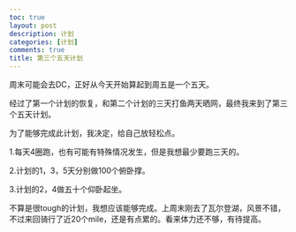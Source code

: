 ```yaml
---
toc: true
layout: post
description: 计划
categories: [计划]
comments: true
title: 第三个五天计划
---
```


周末可能会去DC，正好从今天开始算起到周五是一个五天。

经过了第一个计划的恢复，和第二个计划的三天打鱼两天晒网，最终我来到了第三个五天计划。

为了能够完成此计划，我决定，给自己放轻松点。

1.每天4圈跑，也有可能有特殊情况发生，但是我想最少要跑三天的。

2.计划的1，3，5天分别做100个俯卧撑。

3.计划的2，4做五十个仰卧起坐。

不算是很tough的计划，我想应该能够完成。上周末刚去了瓦尔登湖，风景不错，不过来回骑行了近20个mile，还是有点累的。看来体力还不够，有待提高。